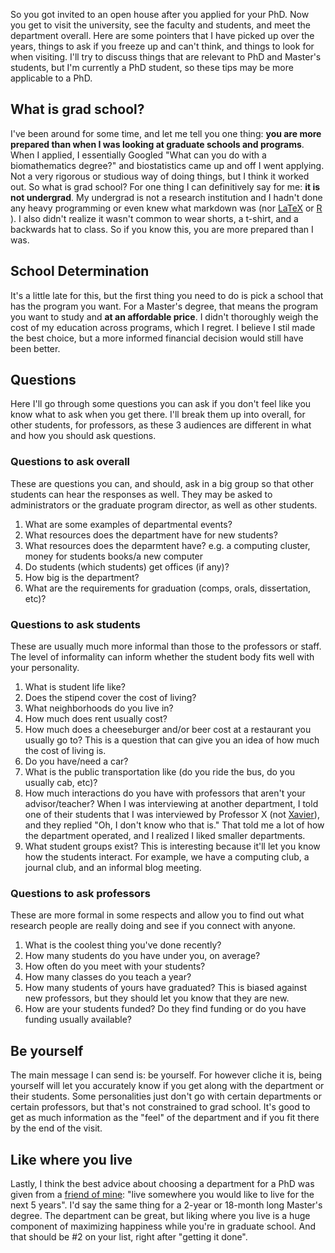 So you got invited to an open house after you applied for your PhD.  Now you get to visit the university, see the faculty and students, and meet the department overall.  Here are some pointers that I have picked up over the years, things to ask if you freeze up and can't think, and things to look for when visiting.  I'll try to discuss things that are relevant to PhD and Master's students, but I'm currently a PhD student, so these tips may be more applicable to a PhD.

## What is grad school?
I've been around for some time, and let me tell you one thing: **you are more prepared than when I was looking at graduate schools and programs**.  When I applied, I essentially Googled "What can you do with a biomathematics degree?" and biostatistics came up and off I went applying.  Not a very rigorous or studious way of doing things, but I think it worked out.  So what is grad school? For one thing I can definitively say for me: **it is not undergrad**.  My undergrad is not a research institution and I hadn't done any heavy programming or even knew what markdown was (nor [LaTeX](http://www.latex-project.org/) or [R](http://cran.r-project.org/) ).  I also didn't realize it wasn't common to wear shorts, a t-shirt, and a backwards hat to class.  So if you know this, you are more prepared than I was.

## School Determination
It's a little late for this, but the first thing you need to do is pick a school that has the program you want.  For a Master's degree, that means the program you want to study and **at an affordable price**.  I didn't thoroughly weigh the cost of my education across programs, which I regret.  I believe I stil made the best choice, but a more informed financial decision would still have been better.

## Questions
Here I'll go through some questions you can ask if you don't feel like you know what to ask when you get there. I'll break them up into overall, for other students, for professors, as these 3 audiences are different in what and how you should ask questions.

### Questions to ask overall
These are questions you can, and should, ask in a big group so that other students can hear the responses as well.  They may be asked to administrators or the graduate program director, as well as other students.

1.  What are some examples of departmental events?
2.  What resources does the department have for new students? 
3.  What resources does the deparmtent have? e.g. a computing cluster, money for students books/a new computer
4.  Do students (which students) get offices (if any)?  
5.  How big is the department?
6.  What are the requirements for graduation (comps, orals, dissertation, etc)?

### Questions to ask students
These are usually much more informal than those to the professors or staff.  The level of informality can inform whether the student body fits well with your personality.

1.  What is student life like?
2.  Does the stipend cover the cost of living?
3.  What neighborhoods do you live in?
4.  How much does rent usually cost?
5.  How much does a cheeseburger and/or beer cost at a restaurant you usually go to?  This is a question that can give you an idea of how much the cost of living is.
6.  Do you have/need a car?
7.  What is the public transportation like (do you ride the bus, do you usually cab, etc)?
8.  How much interactions do you have with professors that aren't your advisor/teacher?  When I was interviewing at another department, I told one of their students that I was interviewed by Professor X (not [Xavier](http://en.wikipedia.org/wiki/Professor_X)), and they replied "Oh, I don't know who that is."  That told me a lot of how the department operated, and I realized I liked smaller departments.
9.  What student groups exist?  This is interesting because it'll let you know how the students interact.  For example, we have a computing club, a journal club, and an informal blog meeting.


### Questions to ask professors
These are more formal in some respects and allow you to find out what research people are really doing and see if you connect with anyone.

1.  What is the coolest thing you've done recently?
2.  How many students do you have under you, on average?
3.  How often do you meet with your students?
4.  How many classes do you teach a year?
5.  How many students of yours have graduated?  This is biased against new professors, but they should let you know that they are new.
6.  How are your students funded?  Do they find funding or do you have funding usually available?

## Be yourself
The main message I can send is: be yourself.  For however cliche it is, being yourself will let you accurately know if you get along with the department or their students.  Some personalities just don't go with certain departments or certain professors, but that's not constrained to grad school.  It's good to get as much information as the "feel" of the department and if you fit there by the end of the visit.

## Like where you live
Lastly, I think the best advice about choosing a department for a PhD was given from a [friend of mine](http://www.linkedin.com/pub/christopher-barr/65/a28/455): "live somewhere you would like to live for the next 5 years".  I'd say the same thing for a 2-year or 18-month long Master's degree.  The department can be great, but liking where you live is a huge component of maximizing happiness while you're in graduate school.  And that should be #2 on your list, right after "getting it done".




